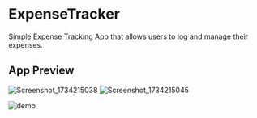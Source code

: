 # ExpenseTracker

Simple Expense Tracking App that allows users to log and manage their expenses.

## App Preview 
![Screenshot_1734215038](https://github.com/user-attachments/assets/10d7c38b-ea3b-4fe1-8f99-6a1bed547b7a)
![Screenshot_1734215045](https://github.com/user-attachments/assets/273b3ae4-4114-464b-8544-8078e93bd04b)

![demo](https://github.com/user-attachments/assets/6c91528a-68b0-4572-9d42-fafb46c3fb96)
